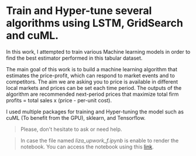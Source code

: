 # Train and Hyper-tune several algorithms using LSTM, GridSearch and cuML.

In this work, I attempted to train various Machine learning models in order to find the best estimator performed in this tabular dataset.

The main goal of this work is to build a machine learning algorithm that estimates the price-profit, which can respond to market events and to competitors. The aim we are asking you to price is available in different local markets and prices can be set each time period. The outputs of the algorithm are recommended next-period prices that maximize total firm profits = total sales x (price - per-unit cost).

I used multiple packages for training and Hyper-tuning the model such as cuML (To benefit from the GPU), sklearn, and Tensorflow.

> Please, don't hesitate to ask or need help.

> In case the file named *liza_upwork_f.ipynb* is enable to render the notebook. You can access the notebook using this [link](https://colab.research.google.com/drive/1i4df739YGI_zeOjQl0_ApdsQ12NnSlbt).
